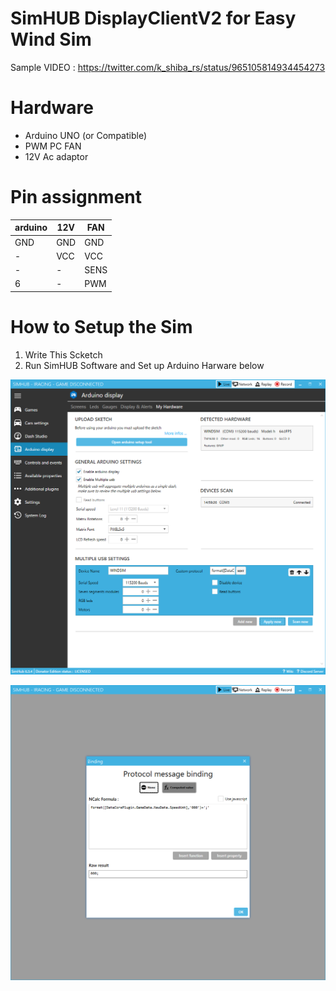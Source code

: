 # SimHUB DisplayClientV2 for Easy Wind Sim
Sample VIDEO : https://twitter.com/k_shiba_rs/status/965105814934454273  

# Hardware
- Arduino UNO (or Compatible)  
- PWM PC FAN  
- 12V Ac adaptor  

# Pin assignment  
|arduino|12V|FAN|
|---|---|---|
|GND|GND|GND|
|-|VCC|VCC|
|-|-|SENS|
|6|-|PWM|

# How to Setup the Sim
1. Write This Scketch
2. Run SimHUB Software and Set up Arduino Harware below

![Setup](WindSimSetup1.png)

![Setup2](WindSimSetUp2.png)
